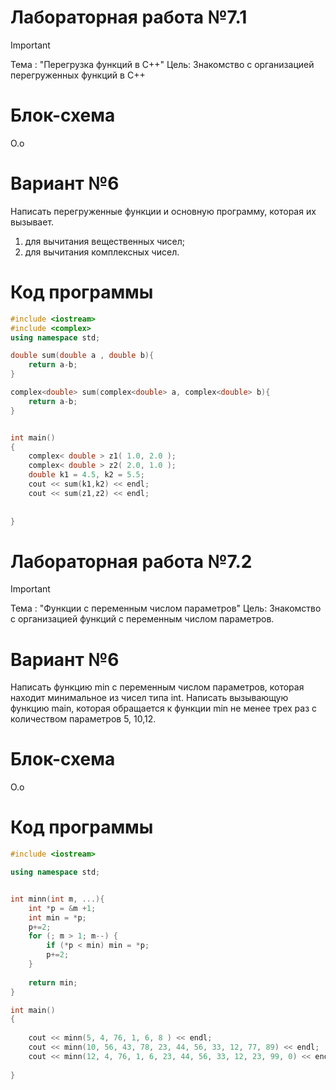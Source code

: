 # Лабораторная работа №7.1

>[!IMPORTANT]
>Тема : "Перегрузка функций в С++"
>Цель: Знакомство с организацией перегруженных функций в
С++

# Блок-схема
О.о

# Вариант №6
Написать перегруженные функции и основную программу,
которая их вызывает.
1) для вычитания вещественных чисел;
2) для вычитания комплексных чисел.

# Код программы

```cpp
#include <iostream>
#include <complex>
using namespace std;

double sum(double a , double b){
    return a-b;
}

complex<double> sum(complex<double> a, complex<double> b){
    return a-b;
}


int main()
{
    complex< double > z1( 1.0, 2.0 );
    complex< double > z2( 2.0, 1.0 );
    double k1 = 4.5, k2 = 5.5;
    cout << sum(k1,k2) << endl;
    cout << sum(z1,z2) << endl;
    
    
}

```

# Лабораторная работа №7.2
>[!IMPORTANT]
>Тема : "Функции с переменным числом параметров"
>Цель: Знакомство с организацией функций с переменным числом параметров.

# Вариант №6
Написать функцию min с переменным числом параметров, которая находит минимальное из чисел типа int. Написать вызывающую функцию main, которая обращается к функции min не менее трех раз с количеством параметров 5, 10,12.

# Блок-схема
О.о

# Код программы

```cpp
#include <iostream>

using namespace std;


int minn(int m, ...){
    int *p = &m +1;
    int min = *p;
    p+=2;
    for (; m > 1; m--) {
        if (*p < min) min = *p;
        p+=2;
    }
    
    return min;
}

int main()
{
    
    cout << minn(5, 4, 76, 1, 6, 8 ) << endl;
    cout << minn(10, 56, 43, 78, 23, 44, 56, 33, 12, 77, 89) << endl;
    cout << minn(12, 4, 76, 1, 6, 23, 44, 56, 33, 12, 23, 99, 0) << endl;
    
}



```

